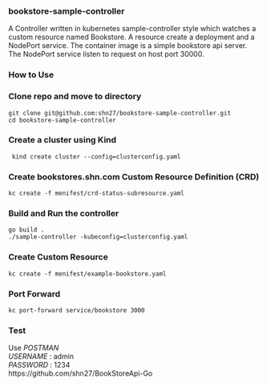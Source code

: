 ### bookstore-sample-controller


A Controller written in kubernetes sample-controller style which watches a custom resource named Bookstore. A resource create a deployment and a NodePort service. The container image is a simple bookstore api server. The NodePort service listen to request on host port 30000.

### How to Use

<h3>Clone repo and move to directory</h3>

```
git clone git@github.com:shn27/bookstore-sample-controller.git
cd bookstore-sample-controller
```
<h3>Create a cluster using Kind </h3>

` kind create cluster --config=clusterconfig.yaml` 

<h3> Create bookstores.shn.com Custom Resource Definition (CRD)</h3>

` kc create -f menifest/crd-status-subresource.yaml `

<h3>Build and Run the controller</h3>

```
go build .
./sample-controller -kubeconfig=clusterconfig.yaml
```
<h3>Create Custom Resource</h3>

`kc create -f menifest/example-bookstore.yaml `

<h3> Port Forward </h3>

`kc port-forward service/bookstore 3000`

<h3> Test </h3>
Use <i>POSTMAN</i> <br>
<i>USERNAME</i> : admin <br>
<i>PASSWORD</i> : 1234<br>
https://github.com/shn27/BookStoreApi-Go <br>
